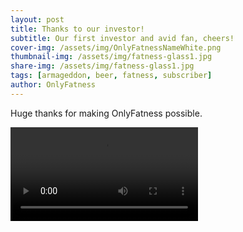 ```yaml
---
layout: post
title: Thanks to our investor!
subtitle: Our first investor and avid fan, cheers!
cover-img: /assets/img/OnlyFatnessNameWhite.png
thumbnail-img: /assets/img/fatness-glass1.jpg
share-img: /assets/img/fatness-glass1.jpg
tags: [armageddon, beer, fatness, subscriber]
author: OnlyFatness
---
```


Huge thanks for making OnlyFatness possible.

<video controls>
  <source src="/assets/video/fatness-firstsubscriber.mp4" type="video/mp4" />

</video>

